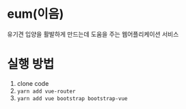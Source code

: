 # eum(이음)
유기견 입양을 활발하게 만드는데 도움을 주는 웹어플리케이션 서비스


# 실행 방법
1. clone code
2. ```yarn add vue-router```
3. ```yarn add vue bootstrap bootstrap-vue```
